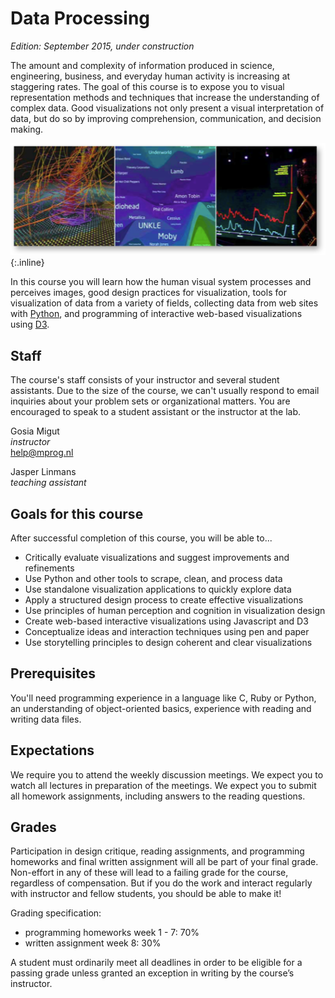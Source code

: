 # Data Processing

*Edition: September 2015, under construction*

The amount and complexity of information produced in science, engineering,
business, and everyday human activity is increasing at staggering rates. The
goal of this course is to expose you to visual representation methods and
techniques that increase the understanding of complex data. Good visualizations
not only present a visual interpretation of data, but do so by improving
comprehension, communication, and decision making.

![course picture](course.png){:.inline}

In this course you will learn how the human visual system processes and
perceives images, good design practices for visualization, tools for
visualization of data from a variety of fields, collecting data from web sites
with [Python](http://www.python.org/), and programming of interactive web-based
visualizations using [D3](http://d3js.org/).

## Staff

The course's staff consists of your instructor and several student assistants.
Due to the size of the course, we can't usually respond to email inquiries
about your problem sets or organizational matters. You are encouraged to speak
to a student assistant or the instructor at the lab.

Gosia Migut  
*instructor*  
<help@mprog.nl>

Jasper Linmans  
*teaching assistant*

## Goals for this course

After successful completion of this course, you will be able to...

* Critically evaluate visualizations and suggest improvements and refinements
* Use Python and other tools to scrape, clean, and process data
* Use standalone visualization applications to quickly explore data
* Apply a structured design process to create effective visualizations
* Use principles of human perception and cognition in visualization design
* Create web-based interactive visualizations using Javascript and D3
* Conceptualize ideas and interaction techniques using pen and paper
* Use storytelling principles to design coherent and clear visualizations

## Prerequisites

You'll need programming experience in a language like C, Ruby or Python, an
understanding of object-oriented basics, experience with reading and writing
data files.

## Expectations

We require you to attend the weekly discussion meetings. We expect you to watch
all lectures in preparation of the meetings. We expect you to submit all
homework assignments, including answers to the reading questions.

## Grades

Participation in design critique, reading assignments, and programming homeworks and final written assignment will all be part of your final grade. Non-effort in any of these will lead to a failing grade for the course, regardless of compensation. But if you do the work and interact regularly with instructor and fellow students, you should be able to make it!

Grading specification:

* programming homeworks week 1 - 7: 70%
* written assignment week 8: 30%

A student must ordinarily meet all deadlines in order to be eligible for a passing grade unless granted an exception in writing by the course’s instructor. 
